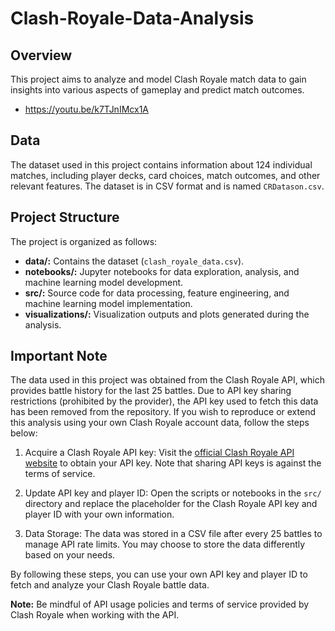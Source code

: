# Clash-Royale-Data-Analysis
## Overview

This project aims to analyze and model Clash Royale match data to gain insights into various aspects of gameplay and predict match outcomes. 

* https://youtu.be/k7TJnIMcx1A

## Data

The dataset used in this project contains information about 124 individual matches, including player decks, card choices, match outcomes, and other relevant features. The dataset is in CSV format and is named `CRDatason.csv`.

## Project Structure

The project is organized as follows:

- **data/:** Contains the dataset (`clash_royale_data.csv`).
- **notebooks/:** Jupyter notebooks for data exploration, analysis, and machine learning model development.
- **src/:** Source code for data processing, feature engineering, and machine learning model implementation.
- **visualizations/:** Visualization outputs and plots generated during the analysis.

## Important Note

The data used in this project was obtained from the Clash Royale API, which provides battle history for the last 25 battles. Due to API key sharing restrictions (prohibited by the provider), the API key used to fetch this data has been removed from the repository. If you wish to reproduce or extend this analysis using your own Clash Royale account data, follow the steps below:

1. Acquire a Clash Royale API key: Visit the [official Clash Royale API website](https://developer.clashroyale.com/) to obtain your API key. Note that sharing API keys is against the terms of service.

2. Update API key and player ID: Open the scripts or notebooks in the `src/` directory and replace the placeholder for the Clash Royale API key and player ID with your own information.

3. Data Storage: The data was stored in a CSV file after every 25 battles to manage API rate limits. You may choose to store the data differently based on your needs.

By following these steps, you can use your own API key and player ID to fetch and analyze your Clash Royale battle data.

**Note:** Be mindful of API usage policies and terms of service provided by Clash Royale when working with the API.
